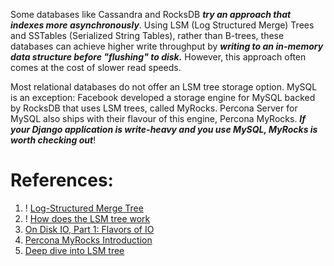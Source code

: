 Some databases like Cassandra and RocksDB ***try an approach that indexes more asynchronously***. Using LSM (Log Structured Merge) Trees and SSTables (Serialized String Tables), rather than B-trees, these databases can achieve higher write throughput by ***writing to an in-memory data structure before "flushing" to disk.*** However, this approach often comes at the cost of slower read speeds.

Most relational databases do not offer an LSM tree storage option. MySQL is an exception: Facebook developed a storage engine for MySQL backed by RocksDB that uses LSM trees, called MyRocks. Percona Server for MySQL also ships with their flavour of this engine, Percona MyRocks. ***If your Django application is write-heavy and you use MySQL, MyRocks is worth checking out***!

# References:

1. ! [Log-Structured Merge Tree](https://itnext.io/log-structured-merge-tree-a79241c959e3)
2. ! [How does the LSM tree work](https://iorilan.medium.com/how-does-the-lsm-tree-work-7a9fa4b54c36)
3. [On Disk IO, Part 1: Flavors of IO](!https://medium.com/@ifesdjeen/on-disk-io-part-1-flavours-of-io-8e1ace1de017)
4. [Percona MyRocks Introduction](!https://docs.percona.com/percona-server/5.7/myrocks/index.html)
5. [Deep dive into LSM tree](https://vishalrana9915.medium.com/maximising-performance-with-lsm-trees-a-guide-to-dynamic-data-storage-2c904954215a)